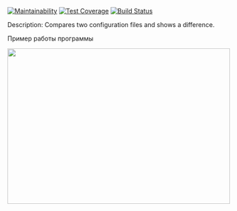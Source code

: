 [![Maintainability](https://api.codeclimate.com/v1/badges/01a289d62f138715e779/maintainability)](https://codeclimate.com/github/Maksim1509/backend-project-lvl2/maintainability)
[![Test Coverage](https://api.codeclimate.com/v1/badges/01a289d62f138715e779/test_coverage)](https://codeclimate.com/github/Maksim1509/backend-project-lvl2/test_coverage)
[![Build Status](https://travis-ci.com/Maksim1509/backend-project-lvl2.svg?branch=master)](https://travis-ci.com/Maksim1509/backend-project-lvl2)

Description: Compares two configuration files and shows a difference.

Пример работы программы

<div cursor="pointer">
    <a href="https://asciinema.org/a/0HUM1OAO25SkSuDqdJZX6AoMK" target="_blank">
        <img src="https://asciinema.org/a/0HUM1OAO25SkSuDqdJZX6AoMK.svg" height="350px" width="500px"/>
    </a>
</div>
